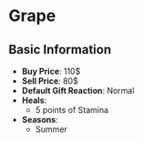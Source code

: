 # Grape

## Basic Information

- **Buy Price**: 110$
- **Sell Price**: 80$
- **Default Gift Reaction**: Normal
- **Heals**:
  - 5 points of Stamina
- **Seasons**:
  - Summer